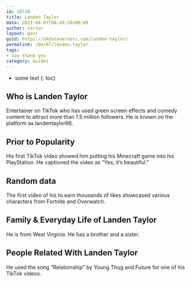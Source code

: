 ```yaml
---
id: 10720
title: Landen Taylor
date: 2021-04-07T08:49:28+00:00
author: victor
layout: post
guid: https://ukdataservers.com/landen-taylor/
permalink: /04/07/landen-taylor
tags:
- say thank you
category: Guides
---
```


* some text
{: toc}


## Who is Landen Taylor



Entertainer on TikTok who has used green screen effects and comedy content to attract more than 1.5 million followers. He is known on the platform as landentaylor66.

                
                
                
## Prior to Popularity



His first TikTok video showed him putting his Minecraft game into his PlayStation. He captioned the video as &#8220;Yes, it&#8217;s beautiful.&#8221;

                
                
                
## Random data



The first video of his to earn thousands of likes showcased various characters from Fortnite and Overwatch.

                
                
                
## Family & Everyday Life of Landen Taylor



He is from West Virginia. He has a brother and a sister. 

                
                
                
## People Related With Landen Taylor



He used the song &#8220;Relationship&#8221; by Young Thug and Future for one of his TikTok videos. 

                
              
            
          
          
          